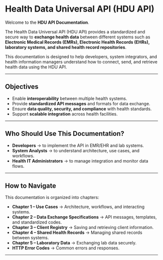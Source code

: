 # Health Data Universal API (HDU API)

Welcome to the **HDU API Documentation**.

The Health Data Universal API (HDU API) provides a standardized and secure way to **exchange health data** between different systems such as **Electronic Medical Records (EMRs), Electronic Health Records (EHRs), laboratory systems, and shared health record repositories**.

This documentation is designed to help developers, system integrators, and health information managers understand how to connect, send, and retrieve health data using the HDU API.

---

## Objectives
- Enable **interoperability** between multiple health systems.
- Provide **standardized API messages** and formats for data exchange.
- Ensure **data quality, security, and compliance** with health standards.
- Support **scalable integration** across health facilities.

---

## Who Should Use This Documentation?
- **Developers** → to implement the API in EMR/EHR and lab systems.
- **System Analysts** → to understand architecture, use cases, and workflows.
- **Health IT Administrators** → to manage integration and monitor data flows.

---

## How to Navigate
This documentation is organized into chapters:

- **Chapter 1 – Use Cases** → Architecture, workflows, and interacting systems.
- **Chapter 2 – Data Exchange Specifications** → API messages, templates, and standardized codes.
- **Chapter 3 – Client Registry** → Saving and retrieving client information.
- **Chapter 4 – Shared Health Records** → Managing shared records between systems.
- **Chapter 5 – Laboratory Data** → Exchanging lab data securely.
- **HTTP Error Codes** → Common errors and responses.

---